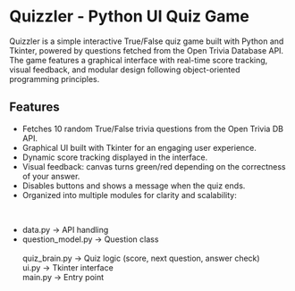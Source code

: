 # Quizzler - Python UI Quiz Game

Quizzler is a simple interactive True/False quiz game built with Python and Tkinter, powered by questions fetched from the Open Trivia Database API. The game features a graphical interface with real-time score tracking, visual feedback, and modular design following object-oriented programming principles.

## Features

+ Fetches 10 random True/False trivia questions from the Open Trivia DB API.
+ Graphical UI built with Tkinter for an engaging user experience.
+ Dynamic score tracking displayed in the interface.
+ Visual feedback: canvas turns green/red depending on the correctness of your answer.
+ Disables buttons and shows a message when the quiz ends.
+ Organized into multiple modules for clarity and scalability:
<br>
<ul><li>data.py → API handling</li>
<li>question_model.py → Question class</li>
<br>quiz_brain.py → Quiz logic (score, next question, answer check)
<br>ui.py → Tkinter interface
<br>main.py → Entry point</ul>

